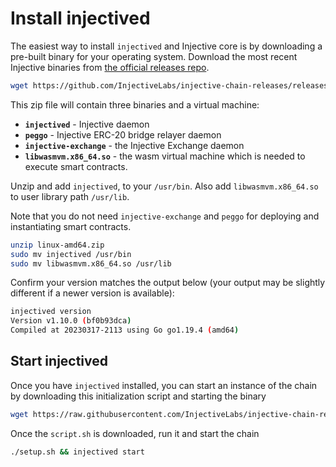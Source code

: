 # Install injectived

The easiest way to install `injectived` and Injective core is by downloading a pre-built binary for your operating system. Download the most recent Injective binaries from [the official releases repo](https://github.com/InjectiveLabs/injective-chain-releases).

```bash
wget https://github.com/InjectiveLabs/injective-chain-releases/releases/download/v1.13.2-1723753267/linux-amd64.zip
```

This zip file will contain three binaries and a virtual machine:

* **`injectived`** - Injective daemon
* **`peggo`** - Injective ERC-20 bridge relayer daemon
* **`injective-exchange`** - the Injective Exchange daemon
* **`libwasmvm.x86_64.so`** - the wasm virtual machine which is needed to execute smart contracts.

Unzip and add `injectived`, to your `/usr/bin`. Also add `libwasmvm.x86_64.so` to user library path `/usr/lib`.

Note that you do not need `injective-exchange` and `peggo` for deploying and instantiating smart contracts.

```bash
unzip linux-amd64.zip
sudo mv injectived /usr/bin
sudo mv libwasmvm.x86_64.so /usr/lib
```

Confirm your version matches the output below (your output may be slightly different if a newer version is available):

```bash
injectived version
Version v1.10.0 (bf0b93dca)
Compiled at 20230317-2113 using Go go1.19.4 (amd64)
```

## Start injectived

Once you have `injectived` installed, you can start an instance of the chain by downloading this initialization script and starting the binary

```bash
wget https://raw.githubusercontent.com/InjectiveLabs/injective-chain-releases/master/scripts/setup.sh
```

Once the `script.sh` is downloaded, run it and start the chain

```bash
./setup.sh && injectived start
```
